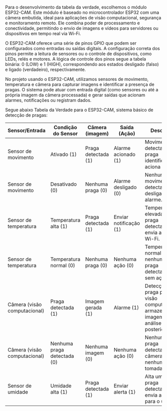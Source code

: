 Para o desenvolvimento da tabela da verdade, escolhemos o módulo ESP32-CAM. Este módulo é baseado no microcontrolador ESP32 com uma câmera embutida, ideal para aplicações de visão computacional, segurança e monitoramento remoto. Ele combina poder de processamento e conectividade, permitindo o envio de imagens e vídeos para servidores ou dispositivos em tempo real via Wi-Fi.

O ESP32-CAM oferece uma série de pinos GPIO que podem ser configurados como entradas ou saídas digitais. A configuração correta dos pinos permite a leitura de sensores ou o controle de dispositivos, como LEDs, relés e motores. A lógica de controle dos pinos segue a tabela binária: 0 (LOW) e 1 (HIGH), correspondendo aos estados desligado (falso) e ligado (verdadeiro), respectivamente.

No projeto usando o ESP32-CAM, utilizamos sensores de movimento, temperatura e câmera para capturar imagens e identificar a presença de pragas. O sistema pode atuar com entrada digital (como sensores ou até a própria imagem da câmera processada) e gerar saídas que acionam alarmes, notificações ou registram dados.

Segue abaixo Tabela da Verdade para o ESP32-CAM, sistema básico de detecção de pragas:


| Sensor/Entrada         | Condição do Sensor | Câmera (imagem)              | Saída (Ação)    | Descrição   |
|------------------------|------------------|--------------------------------|-----------------|-------------|
| Sensor de movimento    | Ativado (1)      | Praga detectada (1)            | Alarme acionado (1) | Movimento detectado e praga identificada, aciona alarme. |
| Sensor de movimento    | Desativado (0)   | Nenhuma praga (0)              | Alarme desligado (0) | Nenhum movimento detectado, desliga o alarme. |
| Sensor de temperatura  | Temperatura alta (1) | Praga detectada (1)        | Enviar notificação (1) | Temperatura elevada e praga detectada, envia alerta via Wi-Fi.
| Sensor de temperatura  | Temperatura normal (0) | Nenhuma praga (0)        | Nenhuma ação (0) | Temperatura normal e nenhuma praga detectada, sem ação. |
| Câmera (visão computacional) | Praga detectada (1) | Imagem gerada (1)     | Alarme (1) | Detecção de praga por visão computacional, armazena imagem para análise posterior. |
| Câmera (visão computacional) | Nenhuma praga detectada (0) | Nenhuma imagem (0) | Nenhuma ação (0) | Nenhuma praga detectada pela câmera, nenhuma ação tomada. |
| Sensor de umidade      | Umidade alta (1) | Praga detectada (1)            | Enviar alerta (1) | Alta umidade e praga detectada, envia alerta para o usuário. |

